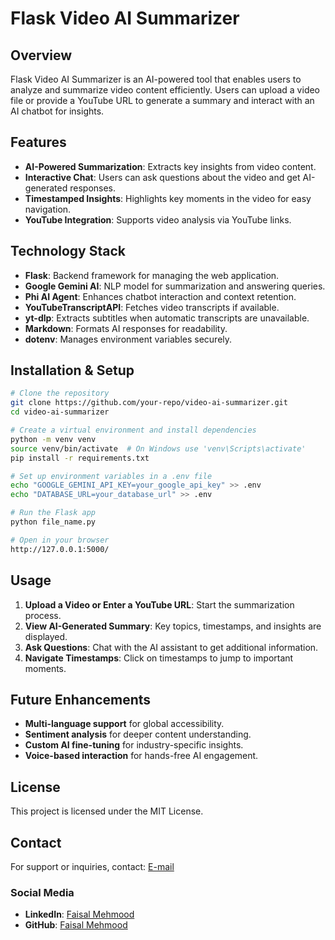# Flask Video AI Summarizer

## Overview
Flask Video AI Summarizer is an AI-powered tool that enables users to analyze and summarize video content efficiently. Users can upload a video file or provide a YouTube URL to generate a summary and interact with an AI chatbot for insights.

## Features
- **AI-Powered Summarization**: Extracts key insights from video content.
- **Interactive Chat**: Users can ask questions about the video and get AI-generated responses.
- **Timestamped Insights**: Highlights key moments in the video for easy navigation.
- **YouTube Integration**: Supports video analysis via YouTube links.

## Technology Stack
- **Flask**: Backend framework for managing the web application.
- **Google Gemini AI**: NLP model for summarization and answering queries.
- **Phi AI Agent**: Enhances chatbot interaction and context retention.
- **YouTubeTranscriptAPI**: Fetches video transcripts if available.
- **yt-dlp**: Extracts subtitles when automatic transcripts are unavailable.
- **Markdown**: Formats AI responses for readability.
- **dotenv**: Manages environment variables securely.

## Installation & Setup
```sh
# Clone the repository
git clone https://github.com/your-repo/video-ai-summarizer.git
cd video-ai-summarizer

# Create a virtual environment and install dependencies
python -m venv venv
source venv/bin/activate  # On Windows use 'venv\Scripts\activate'
pip install -r requirements.txt

# Set up environment variables in a .env file
echo "GOOGLE_GEMINI_API_KEY=your_google_api_key" >> .env
echo "DATABASE_URL=your_database_url" >> .env

# Run the Flask app
python file_name.py

# Open in your browser
http://127.0.0.1:5000/
```

## Usage
1. **Upload a Video or Enter a YouTube URL**: Start the summarization process.
2. **View AI-Generated Summary**: Key topics, timestamps, and insights are displayed.
3. **Ask Questions**: Chat with the AI assistant to get additional information.
4. **Navigate Timestamps**: Click on timestamps to jump to important moments.

## Future Enhancements
- **Multi-language support** for global accessibility.
- **Sentiment analysis** for deeper content understanding.
- **Custom AI fine-tuning** for industry-specific insights.
- **Voice-based interaction** for hands-free AI engagement.

## License
This project is licensed under the MIT License.

## Contact
For support or inquiries, contact: [E-mail](shahfaisal1234@gmil.com)

### Social Media
- **LinkedIn**: [Faisal Mehmood](https://www.linkedin.com/in/fmehmood1122/)
- **GitHub**: [Faisal Mehmood](https://github.com/faisalmehmood2013)


